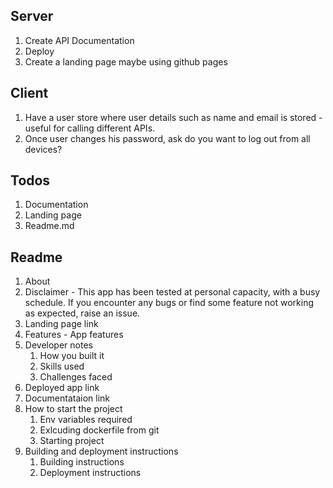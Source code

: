## Server

1. Create API Documentation
2. Deploy
3. Create a landing page maybe using github pages

## Client

1. Have a user store where user details such as name and email is stored - useful for calling different APIs.
2. Once user changes his password, ask do you want to log out from all devices?

## Todos

1. Documentation
2. Landing page
3. Readme.md

## Readme

1. About
2. Disclaimer - This app has been tested at personal capacity, with a busy schedule. If you encounter any bugs or find some feature not working as expected, raise an issue.
3. Landing page link
4. Features - App features
5. Developer notes
    1. How you built it
    2. Skills used
    3. Challenges faced
6. Deployed app link
7. Documentataion link
8. How to start the project
    1. Env variables required
    2. Exlcuding dockerfile from git
    3. Starting project
9. Building and deployment instructions
    1. Building instructions
    2. Deployment instructions
